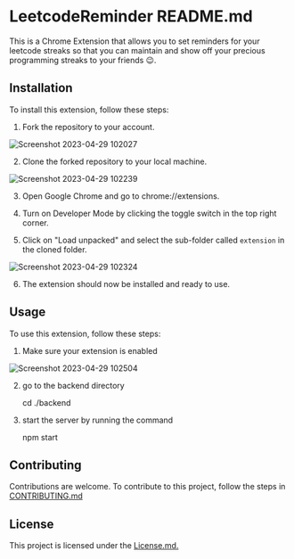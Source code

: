 
# LeetcodeReminder README.md

This is a Chrome Extension that allows you to set reminders for your leetcode streaks so that you can maintain and show off your precious programming streaks to your friends 😉.

## Installation

To install this extension, follow these steps:

1. Fork the repository to your account.

![Screenshot 2023-04-29 102027](https://user-images.githubusercontent.com/87887912/235284547-64933b8d-e136-4936-8e06-4ab41b16523f.png)

2. Clone the forked repository to your local machine.

![Screenshot 2023-04-29 102239](https://user-images.githubusercontent.com/87887912/235284465-c475a032-371a-4213-83d0-97f32b6cc643.png)


3.  Open Google Chrome and go to chrome://extensions.

4.  Turn on Developer Mode by clicking the toggle switch in the top right corner.

5.  Click on "Load unpacked" and select the sub-folder called `extension` in the cloned folder.

![Screenshot 2023-04-29 102324](https://user-images.githubusercontent.com/87887912/235284475-64d60ac1-3261-4264-9805-5323d039eea8.png)

6.  The extension should now be installed and ready to use.

## Usage

To use this extension, follow these steps:

1.  Make sure your extension is enabled

![Screenshot 2023-04-29 102504](https://user-images.githubusercontent.com/87887912/235284484-c28ee24b-f716-450a-bbcb-4bfc9bc1d80c.png)

2.  go to the backend directory

 	cd  ./backend

3.  start the server by running the command

	npm start



## Contributing

Contributions are welcome. To contribute to this project, follow the steps in <a href="https://github.com/get-devkit/leetcodereminder/blob/main/CONTRIBUTING.md" > CONTRIBUTING.md </a>

## License

This project is licensed under the  <a href="https://github.com/get-devkit/leetcodereminder/blob/main/LICENSE.md" > License.md. </a>

